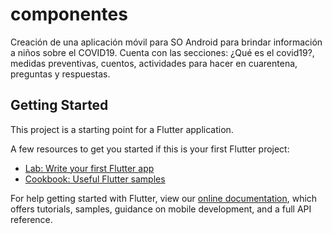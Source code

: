 # componentes

Creación de una aplicación móvil para SO Android para brindar información a niños sobre el COVID19. 
Cuenta con las secciones: ¿Qué es el covid19?, medidas preventivas, cuentos, actividades para hacer en cuarentena, preguntas y respuestas. 

## Getting Started

This project is a starting point for a Flutter application.

A few resources to get you started if this is your first Flutter project:

- [Lab: Write your first Flutter app](https://flutter.dev/docs/get-started/codelab)
- [Cookbook: Useful Flutter samples](https://flutter.dev/docs/cookbook)

For help getting started with Flutter, view our
[online documentation](https://flutter.dev/docs), which offers tutorials,
samples, guidance on mobile development, and a full API reference.


